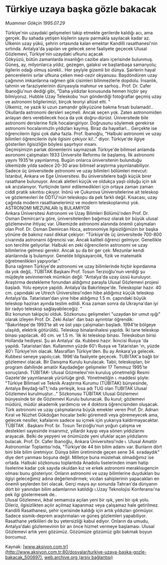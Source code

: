 # Türkiye uzaya başka gözle bakacak

*Muammer Gökçin 1995.07.29*

<div class="pNewsDetailMainContent ctx_content" itemprop="articleBody">
 Türkiye'nin uzaydaki gelişmeleri takip etmekte gerilerde kaldığı acı, ama gerçek. Bu sahada yetişen kişilerin sayısı parmakla sayılacak kadar az.
 <br/>
 Ülkenin uzay yükü, şehrin ortasında kalan emektar Kandilli rasathanesi'nin sırtında. Antalya'da yapılan ve gelecek sene faaliyete geçecek Ulusal Gözlemevi, Türkiye'nin uzaydaki ufkunu açacak
 <br/>
 Gökyüzü, bütün zamanlarda insanlığın cazibe alanı içerisinde bulunmuş. Güneş, ay, milyonlarca yıldız, gezegen, galaksi ve baştanbaşa samanyolu; ilgilerin odağı olmuş sürekli.. Her şeyiyle gizemli bir dünya. Şairlerin hayal pencerelerini sırlar ufkuna çeken med-cezir okyanusu. Başdöndüren uzay çağınının imkanlarına rağmen gök cisimleri bilinmezlerle dopdolu. İnsanlık, tahmin ve faraziyelerinin dünyasıyla mahmur ve sarhoş.. Prof. Dr. Cafer İbanoğlu'nun dediği gibi, "Daha yıldızlar konusunda hemen hiçbir şey bilmiyoruz. Hubble Uzay Teleskobu 'nun gönderdiği fotoğraflar geçmiş uzay ve astronomi bilgilerimizi, birçok teoriyi altüst etti. "
 <br/>
 Ülkemiz, ne yazık ki uzun zamandır gökyüzüne bakma fırsatı bulamadı!.. Okullarda astronomi dersleri seçmeli. Ancak seçen yok. Zaten astronomiden anlayan ders verebilecek hoca da yok doğru-dürüst. Üniversitede bile astronomi derslerine fizik hocalarıgiriyor. Doğrusunu söylemek gerekirse astronomi hocalarımızIn yıldızları kaymış. Biraz da hayatlarl... Gerçekte ise öğrencilerin ilgisi çok daha fazla. Prof. İbanoğlu, "Halbuki astronomi ve uzay bilimleri öğrencilerin öyle ilgisini çekiyor ki!.." diyor. Türkiye'de ilgiye gösterilen ilgisizliğin böylesi şaşırtıyor ınsanı.
 <br/>
 Geçmişimizin parlak dönemlerini saymazsak Türkiye'de bilimsel anlamda asıronomi çalışmaları 1933 Üniversite Reformu ile başlamış. İlk astronomi yayını 1935'te yayınlanmış. Bugün onlarca üniversitenin bulunduğu ülkemizde yılda sadece 20-30 arası bilimsel araştırma yayınlanabiliyor. Sadece üç üniversitede astronomi ve uzay bilimleri bölümleri mevcut: İstanbul, Ankara ve Ege Üniversitesi. Bu üniversitelere bağlı küçük birer rasathane bulunuyor. Ancak aletleri küçük ve oldukça yaşlı olduğu için sık sık arızalanıyor. Yurtiçinde tamir edilemedikleri için ortaya zaman zaman ciddi pratik sıkıntısı çıkıyor. İnönü ve Çukurova Üniversitelerine ait teleskop ve gözlemevleri ile ODTÜ'nün teleskopu da pek farklı değil. Kısacası, uzay çağında modern rasathanelerimiz ve modern teleskoplarımız yok.
 <br/>
 ASTRONOMI MEZUNLARı Iş BULAMIYOR
 <br/>
 Ankara Üniversitesi Astronomi ve Uzay Bilimleri Bölümü'nden Prof. Dr. Osman Demircan'a göre, üniversitelerden bağımsız olarak bir büyük ulusal gözlemevine ihtiyaç var. Ülkemizde astronomi alanında önemli çalışmaları olan Prof. Dr. Osman Demircan Hoca, astronomiye ilgisizliğimizin bir başka yönüne de bakınız nasıl dikkat çekiyor: "Türkiye'de üç üniversitede 700-800 civarında astronarni öğrencisi var. Ancak kaliteli öğrenci gelmiyor. Genellikle son tercihle geliyorlar. Halbuki en zeki öğrencilerin astronomi ve uzay bilimlerine gelmesi gerekir. Ancak şu da bir ger çek: Mezunlar kendi alanlarında iş bulamıyor. Genelde bilgisayarcılık, fizik ve matematik öğretmenlikleri yapıyorlar."
 <br/>
 Buna rağmen Türkiye'de astronomi ve uzay bilimlerinde hiçbir kıpırdanma da yok değiL. TÜBİTAK Başkanı Prof. Tosun Terzioğlu'nun verdiği şu müjdeyle sevinmernek mümkün değil: "Antalya'da uzay üssü kuruluyor. Araştırma destekleme fonundan aldığımız parayla Ulusal Gözlemevi projesi başladı. Yolu epeyce yapıldı. Antalya'da Bakırlıtepe'de. Teleskoplar hazır. 40 cm. çapındaki ve Utrech Üniversitesi'nden hibe aldığımız küçük teleskop Antalya'da. Tataristan'dan yine hibe aldığımız 1.5 m. çapındaki büyük teleskop haziran ayında teslim edildi. Kısa zaman sonra da Ukrayna'dan iyi bir radyo teleskop sağlayabileceğiz. "
 <br/>
 Biz konunun takipçisi olduk. Sözkonusu gelişmeleri "uzaydan bir umut ışığı" olarak izleyen Prof. Dr. Zeki Aslan' dan bazı ayrıntılar öğrendik: "Bakırlıtepe'de 1993'te alt ve üst yapı çalışmaları başladı. 1994'te bölgeye ulaşıldı, elektrik götürüldü. Teleskop binalarıihalesi yapıldı. İki tane teleskop binası yapılacak. 40 cm. ve 1.5 m. 'lik iki teleskop binası. Teleskobun birisi Hollanda hediyesi. Şu an Antalya' da. Kubbesi hazır. İkincisi Rusya 'da yapıldı. Tataristan'dan. Kullanımın yüzde 60'ı Rusya ve Tataristan 'ın, yüzde 40'ı Türkiye'nin olacak. Masrafları Türkiye'den. Bu ay Ankara'ya gelecek. Kubbesi seneye yapılo;cak. 1996'da faaliyete geçecek. TUBITAK'a bağlı bir gözlemevi olacak. Bir Danışma Kurulu kurulacak. Tabii, teleskopları, bir program dahilinde amatör Kaydadeğer gelişmeler 17 Temmuz 1995'te sonuçlandı. TÜBİTAK- Ulusal Gözmelevi'nin kuruluş yönetmeliği Resmi Gazete'de yayınlanarak yürürlüğe girdi. Yönetmeliğin ı. maddesi şöyle: "Türkiye Bilimsel ve Teknik Araştırma Kurumu (TÜBİTAK) bünyesinde, Antalya Beydağ-laT1;'nda yerleşik, kısa adı TUG olan TUBITAK Ulusal Gözlemevi kurulmuştur..." Sözkonusu TÜBİTAK Ulusal Gözlemevi bünyesinde bir de Gözlemevi Kurulu bulunacak. Bu kurul; gözlemevi müdürü, müdür akademik yardımcısı ve 4 doktora öğrencisinden oluşacak.
 <br/>
 Türk astronomi ve uzay çalışmalarına büyük emekler veren Prof. Dr. Adnan Kıral ve Nüzhet Gökdoğan hocalar belki göremedi veya göremeyecek ama, gelecek nesiller, kafalarını sadece su içmek için yukarıya kaldırmayacaktar. TÜBİTAK . Başkanı Prof. br. Tosun Terzioğlu'nun yoğun çalışma ve destekleri sayesinde insanımız, yıllardır kayıp veya sönen yıldızlarını arayacak. Belki de yepyeni ve önümüzde yeni ufuklar açan yıldızlarını bulacak. Prof. Dr. Cafer İbanoğlu, Ankara Üniversitesi'nde ı. Ulusal Amatör Astronomlar Toplantısı'nda, "Türkiye'de 44 bin bilim adamı var. Bunların dört bini bile bilim üretmiyor. Dünya bilim üretiminde geçen sene 34. sıradaydık" diye dert yanması boşuna değil. Milletçe buna müstehak olmadığımız ise ortada. Halbuki sözkonusu toplantıda Anadolu liselerinden imam hatip liselerine kadar çok sayıda okuldan kız ve erkek astronomi meraklısıgencin olması bunu gösteriyor. Onların astronomi ve uzay bilimlerine duydukları bu ilgiyi geleceğimiz adına değerlendirmek; vicdan sahiplerinin yapacakları en önemli şeylerden biri olacak. Gerçi mayıs ayı sonunda Tahran'da dünyanın dört bir yanından bilim adamlarının katıldığı ı.Uzay Teknolojisi Konferansı'na pek ilgi göstermesek de..
 <br/>
 Ulusal Gözlemevi, ikbal semamıza açılan yeni bir ışık, yeni bir ışık yolu. Dileriz, ilgisizlikten açılır açılmaz kapanmaz veya çalışamaz hale getirilmez. Kandilli Rasathanesi, şehir içerisinde kaldığı için artık yıldızları görmüyor. Sadece sismik-deprem araştırmaları ve güneş gözlemleri yapabiliyor. Rasathane yetkilileri de bu yetersizliği kabul ediyor. Onların da umudu, Antalya'daki gözlemevinin bir an önce hizmet vermeye başlaması. Ulusal Gözlemevi artık yeni gözümüz. Gözümüze gözümüz gibi bakmak boyun borcumuz.
 <br/>
</div>


Kaynak: [www.aksiyon.com.tr](http://www.aksiyon.com.tr:80/dosyalar/turkiye-uzaya-baska-gozle-bakacak_500897), [web.archive.org (arşiv bağlantısı)](http://web.archive.org/web/20160113025845/http://www.aksiyon.com.tr:80/dosyalar/turkiye-uzaya-baska-gozle-bakacak_500897)
